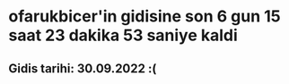 # ofarukbicer'in gidisine son 6 gun 15 saat 23 dakika 53 saniye kaldi

## Gidis tarihi: 30.09.2022 :(